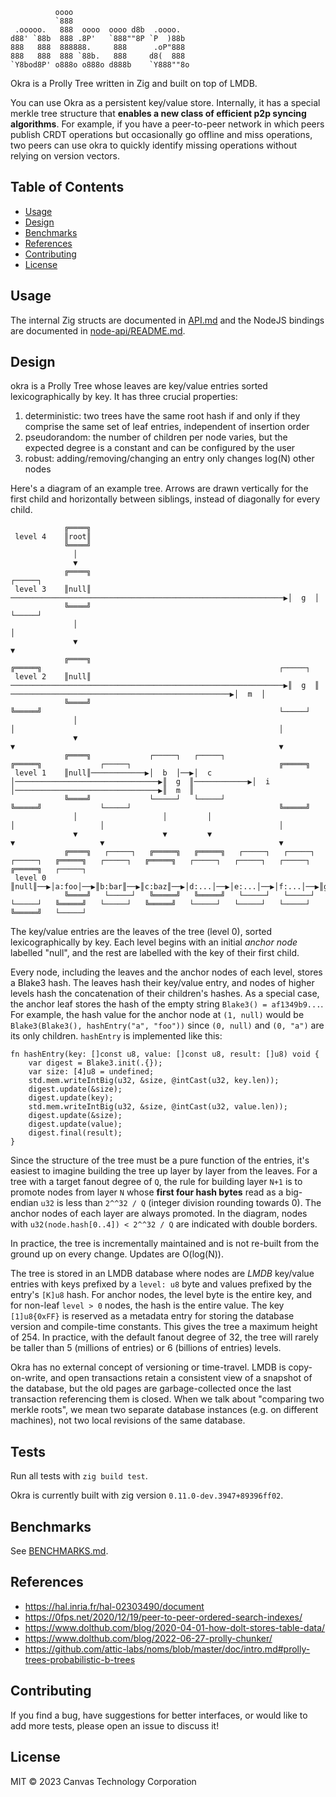 ```
          oooo
          `888
 .ooooo.   888  oooo  oooo d8b  .oooo.
d88' `88b  888 .8P'   `888""8P `P  )88b
888   888  888888.     888      .oP"888
888   888  888 `88b.   888     d8(  888
`Y8bod8P' o888o o888o d888b    `Y888""8o
```

Okra is a Prolly Tree written in Zig and built on top of LMDB.

You can use Okra as a persistent key/value store. Internally, it has a special merkle tree structure that **enables a new class of efficient p2p syncing algorithms**. For example, if you have a peer-to-peer network in which peers publish CRDT operations but occasionally go offline and miss operations, two peers can use okra to quickly identify missing operations without relying on version vectors.

## Table of Contents

- [Usage](#Usage)
- [Design](#design)
- [Benchmarks](#benchmarks)
- [References](#references)
- [Contributing](#contributing)
- [License](#license)

## Usage

The internal Zig structs are documented in [API.md](API.md) and the NodeJS bindings are documented in [node-api/README.md](./node-api/).

## Design

okra is a Prolly Tree whose leaves are key/value entries sorted lexicographically by key. It has three crucial properties:

1. deterministic: two trees have the same root hash if and only if they comprise the same set of leaf entries, independent of insertion order
2. pseudorandom: the number of children per node varies, but the expected degree is a constant and can be configured by the user
3. robust: adding/removing/changing an entry only changes log(N) other nodes

Here's a diagram of an example tree. Arrows are drawn vertically for the first child and horizontally between siblings, instead of diagonally for every child.

```
            ╔════╗
 level 4    ║root║
            ╚════╝
              │
              ▼
            ╔════╗                                                               ┌─────┐
 level 3    ║null║ ─────────────────────────────────────────────────────────────▶│  g  │
            ╚════╝                                                               └─────┘
              │                                                                     │
              ▼                                                                     ▼
            ╔════╗                                                               ╔═════╗                                                     ┌─────┐
 level 2    ║null║ ─────────────────────────────────────────────────────────────▶║  g  ║   ─────────────────────────────────────────────────▶│  m  │
            ╚════╝                                                               ╚═════╝                                                     └─────┘
              │                                                                     │                                                           │
              ▼                                                                     ▼                                                           ▼
            ╔════╗             ┌─────┐   ┌─────┐                                 ╔═════╗             ┌─────┐                                 ╔═════╗
 level 1    ║null║────────────▶│  b  │──▶│  c  │────────────────────────────────▶║  g  ║────────────▶│  i  │────────────────────────────────▶║  m  ║
            ╚════╝             └─────┘   └─────┘                                 ╚═════╝             └─────┘                                 ╚═════╝
              │                   │         │                                       │                   │                                       │
              ▼                   ▼         ▼                                       ▼                   ▼                                       ▼
            ╔════╗   ┌─────┐   ╔═════╗   ╔═════╗   ┌─────┐   ┌─────┐   ┌─────┐   ╔═════╗   ┌─────┐   ╔═════╗   ┌─────┐   ┌─────┐   ┌─────┐   ╔═════╗   ┌─────┐
 level 0    ║null║──▶│a:foo│──▶║b:bar║──▶║c:baz║──▶│d:...│──▶│e:...│──▶│f:...│──▶║g:...║──▶│h:...│──▶║i:...║──▶│j:...│──▶│k:...│──▶│l:...│──▶║m:...║──▶│n:...│
            ╚════╝   └─────┘   ╚═════╝   ╚═════╝   └─────┘   └─────┘   └─────┘   ╚═════╝   └─────┘   ╚═════╝   └─────┘   └─────┘   └─────┘   ╚═════╝   └─────┘
```

The key/value entries are the leaves of the tree (level 0), sorted lexicographically by key. Each level begins with an initial _anchor node_ labelled "null", and the rest are labelled with the key of their first child.

Every node, including the leaves and the anchor nodes of each level, stores a Blake3 hash. The leaves hash their key/value entry, and nodes of higher levels hash the concatenation of their children's hashes. As a special case, the anchor leaf stores the hash of the empty string `Blake3() = af1349b9...`. For example, the hash value for the anchor node at `(1, null)` would be `Blake3(Blake3(), hashEntry("a", "foo"))` since `(0, null)` and `(0, "a")` are its only children. `hashEntry` is implemented like this:

```zig
fn hashEntry(key: []const u8, value: []const u8, result: []u8) void {
    var digest = Blake3.init(.{});
    var size: [4]u8 = undefined;
    std.mem.writeIntBig(u32, &size, @intCast(u32, key.len));
    digest.update(&size);
    digest.update(key);
    std.mem.writeIntBig(u32, &size, @intCast(u32, value.len));
    digest.update(&size);
    digest.update(value);
    digest.final(result);
}
```

Since the structure of the tree must be a pure function of the entries, it's easiest to imagine building the tree up layer by layer from the leaves. For a tree with a target fanout degree of `Q`, the rule for building layer `N+1` is to promote nodes from layer `N` whose **first four hash bytes** read as a big-endian `u32` is less than `2^^32 / Q` (integer division rounding towards 0). The anchor nodes of each layer are always promoted. In the diagram, nodes with `u32(node.hash[0..4]) < 2^^32 / Q` are indicated with double borders.

In practice, the tree is incrementally maintained and is not re-built from the ground up on every change. Updates are O(log(N)).

The tree is stored in an LMDB database where nodes are _LMDB_ key/value entries with keys prefixed by a `level: u8` byte and values prefixed by the entry's `[K]u8` hash. For anchor nodes, the level byte is the entire key, and for non-leaf `level > 0` nodes, the hash is the entire value. The key `[1]u8{0xFF}` is reserved as a metadata entry for storing the database version and compile-time constants. This gives the tree a maximum height of 254. In practice, with the default fanout degree of 32, the tree will rarely be taller than 5 (millions of entries) or 6 (billions of entries) levels.

Okra has no external concept of versioning or time-travel. LMDB is copy-on-write, and open transactions retain a consistent view of a snapshot of the database, but the old pages are garbage-collected once the last transaction referencing them is closed. When we talk about "comparing two merkle roots", we mean two separate database instances (e.g. on different machines), not two local revisions of the same database.

## Tests

Run all tests with `zig build test`.

Okra is currently built with zig version `0.11.0-dev.3947+89396ff02`.

## Benchmarks

See [BENCHMARKS.md](./BENCHMARKS.md).

## References

- https://hal.inria.fr/hal-02303490/document
- https://0fps.net/2020/12/19/peer-to-peer-ordered-search-indexes/
- https://www.dolthub.com/blog/2020-04-01-how-dolt-stores-table-data/
- https://www.dolthub.com/blog/2022-06-27-prolly-chunker/
- https://github.com/attic-labs/noms/blob/master/doc/intro.md#prolly-trees-probabilistic-b-trees

## Contributing

If you find a bug, have suggestions for better interfaces, or would like to add more tests, please open an issue to discuss it!

## License

MIT © 2023 Canvas Technology Corporation
